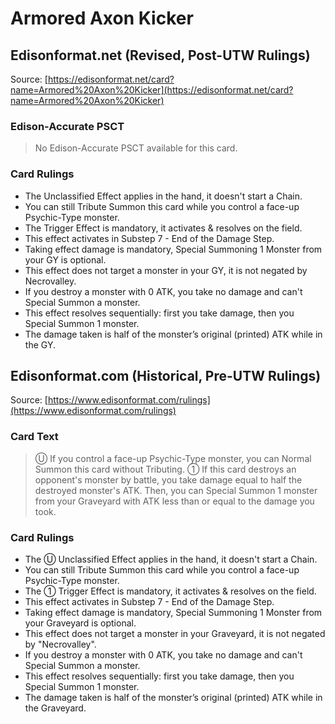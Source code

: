 # Armored Axon Kicker

## Edisonformat.net (Revised, Post-UTW Rulings)

Source: [https://edisonformat.net/card?name=Armored%20Axon%20Kicker](https://edisonformat.net/card?name=Armored%20Axon%20Kicker)

### Edison-Accurate PSCT

> No Edison-Accurate PSCT available for this card.

### Card Rulings

*   The Unclassified Effect applies in the hand, it  doesn't start a Chain.
*   You can still Tribute Summon this card while you control a face-up Psychic-Type monster.
*   The Trigger Effect is mandatory, it activates & resolves on the field.
*   This effect activates in Substep 7 - End of the Damage Step.
*   Taking effect damage is mandatory, Special Summoning 1 Monster from your GY is optional.
*   This effect does not target a monster in your GY, it is not negated by Necrovalley.
*   If you destroy a monster with 0 ATK, you take no damage and can't Special Summon a monster.
*   This effect resolves sequentially: first you take damage, then you Special Summon 1 monster.
*   The damage taken is half of the monster’s original (printed) ATK while in the GY.


## Edisonformat.com (Historical, Pre-UTW Rulings)

Source: [https://www.edisonformat.com/rulings](https://www.edisonformat.com/rulings)

### Card Text

> Ⓤ If you control a face-up Psychic-Type monster, you can Normal Summon this card without Tributing. ① If this card destroys an opponent's monster by battle, you take damage equal to half the destroyed monster's ATK. Then, you can Special Summon 1 monster from your Graveyard with ATK less than or equal to the damage you took.

### Card Rulings

*   The Ⓤ Unclassified Effect applies in the hand, it doesn't start a Chain.
*   You can still Tribute Summon this card while you control a face-up Psychic-Type monster.
*   The ① Trigger Effect is mandatory, it activates & resolves on the field.
*   This effect activates in Substep 7 - End of the Damage Step.
*   Taking effect damage is mandatory, Special Summoning 1 Monster from your Graveyard is optional.
*   This effect does not target a monster in your Graveyard, it is not negated by "Necrovalley".
*   If you destroy a monster with 0 ATK, you take no damage and can't Special Summon a monster.
*   This effect resolves sequentially: first you take damage, then you Special Summon 1 monster.
*   The damage taken is half of the monster’s original (printed) ATK while in the Graveyard.



